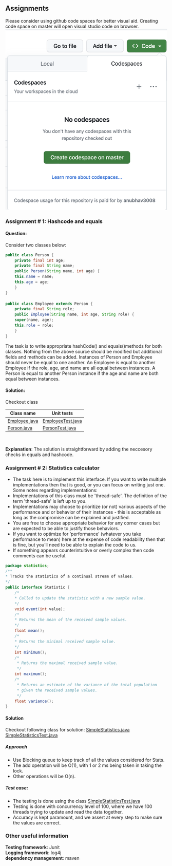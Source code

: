 ## Assignments
Please consider using github code spaces for better visual aid. 
Creating code space on master will open visual studio code on browser.
![image](code_space.png)
### Assignment # 1:  Hashcode and equals
#### Question: 
Consider two classes below: 
```java
public class Person {
    private final int age;
    private final String name;
    public Person(String name, int age) {
    this.name = name;
    this.age = age;
    }
}

public class Employee extends Person {
    private final String role;
    public Employee(String name, int age, String role) {
    super(name, age);
    this.role = role;
    }
}
```
The task is to write appropriate hashCode() and equals()methods for both classes.
Nothing from the above source should be modified but additional fields and methods can be
added. Instances of Person and Employee should never be equal to one another. An
Employee is equal to another Employee if the role, age, and name are all equal between
instances. A Person is equal to another Person instance if the age and name are both equal
between instances.

#### Solution: 
Checkout class

| Class name                                            | Unit tests                                                    | 
|-------------------------------------------------------|---------------------------------------------------------------|
| [Employee.java](src/main/java/problem1/Employee.java) | [EmployeeTest.java](src/test/java/problem1/EmployeeTest.java) | 
| [Person.java](src/main/java/problem1/Person.java)     | [PersonTest.java](src/test/java/problem1/PersonTest.java)     | 

<br>

**Explanation**:
The solution is straightforward by adding the neccesory checks in equals and hashcode. 


### Assignment # 2:  Statistics calculator
- The task here is to implement this interface. If you want to write  multiple implementations then that is good, or you can focus on writing just one. Some notes regarding implementations:
- Implementations of this class must be 'thread-safe'. The definition of the term 'thread-safe' is left up to you.
- Implementations may choose to prioritize (or not) various aspects of the performance and or behavior of their instances - this is acceptable as long as the compromise can be explained and justified.
- You are free to choose appropriate behavior for any corner cases but are expected to be able to justify those behaviors.
- If you want to optimize for ‘performance’ (whatever you take performance to mean) here at the expense of code readability then that is fine, but you’ll need to be able to explain the code to us.
- If something appears counterintuitive or overly complex then code comments can be useful.

```java
package statistics;
/**
* Tracks the statistics of a continual stream of values.
*/
public interface Statistic {
    /*
    * Called to update the statistic with a new sample value.
    */
    void event(int value);
    /*
    * Returns the mean of the received sample values.
    */
    float mean();
    /*
    * Returns the minimal received sample value.
    */
    int minimum();
    /*
     * Returns the maximal received sample value.
     */
    int maximum();
    /*
     * Returns an estimate of the variance of the total population
     * given the received sample values.
     */
    float variance();
}
```
#### Solution 
Checkout following class for solution: 
[SimpleStatistics.java](src/main/java/problem2/SimpleStatistics.java)
[SimpleStatisticsTest.java](src/test/java/problem2/SimpleStatisticsTest.java)

##### Approach
- Use Blocking queue to keep track of all the values considered for Stats. 
- The add operation will be O(1), with 1 or 2 ms being taken in taking the lock. 
- Other operations will be O(n).  

##### Test case:
- The testing is done using the class [SimpleStatisticsTest.java](src/test/java/problem2/SimpleStatisticsTest.java)
- Testing is done with concurrency level of 100, where we have 100 threads trying to update and read the data together.  
- Accuracy is kept paramount, and we assert at every step to make sure the values are correct.  

### Other useful information
**Testing framework**:  Junit  <br>
**Logging framework**:  log4j <br>
**dependency management**:  maven
